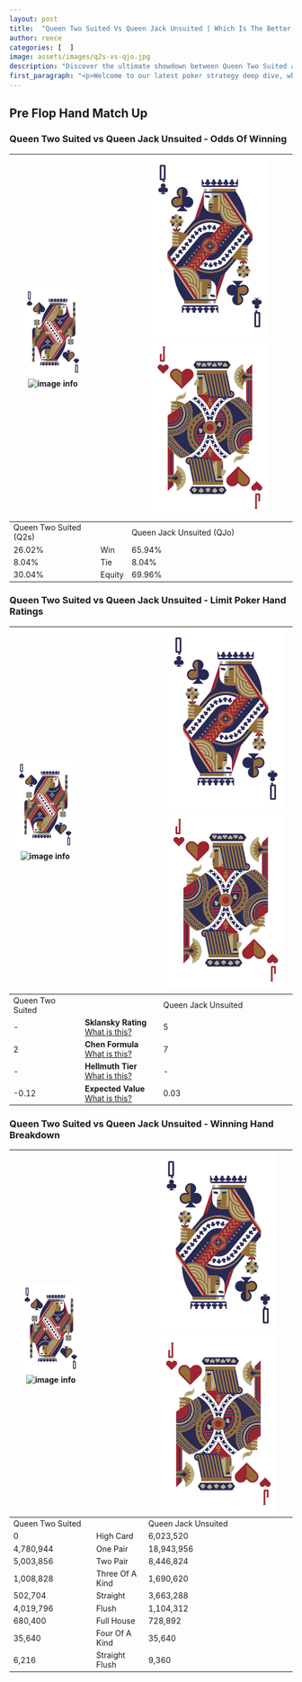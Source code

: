 ```yaml
---
layout: post
title:  "Queen Two Suited Vs Queen Jack Unsuited | Which Is The Better Hand In Poker? A Complete Guide"
author: reece
categories: [  ]
image: assets/images/q2s-vs-qjo.jpg
description: "Discover the ultimate showdown between Queen Two Suited and Queen Jack Unsuited in poker! Uncover the odds, strategies, and scenarios where one hand triumphs over the other. Get ready to up your poker game with this thrilling analysis."
first_paragraph: "<p>Welcome to our latest poker strategy deep dive, where we're pitting two distinct hands against each other in a high-stakes showdown: Queen Two Suited vs Queen Jack Unsuited.</p><p>In the dynamic world of poker, every decision counts, and knowing which hand holds the upper hand is key to your success at the table.</p><p>In this article, we'll dissect these two hands, explore the scenarios where one dominates the other, and equip you with the knowledge to make strategic choices that can tip the odds in your favor.</p><p>Get ready to unravel the intriguing dynamics of these poker hands and elevate your game to new heights.</p>"
---
```




[comment]: # (sp0)

## Pre Flop Hand Match Up

<div class="table hand-ratings" markdown="1"> 



### Queen Two Suited vs Queen Jack Unsuited - Odds Of Winning


    
| ![image info](assets/images/hand1/Q.png) ![image info](assets/images/hand1/2s.png) |  | ![image info](assets/images/hand2/Q.png) ![image info](assets/images/hand2/Jo.png) |
| -------- | -------- | -------- |
| Queen Two Suited (Q2s) |  | Queen Jack Unsuited (QJo) |
| 26.02% | Win | 65.94% |
| 8.04% | Tie | 8.04% |
| 30.04% | Equity | 69.96% |




[comment]: # (sp1)



### Queen Two Suited vs Queen Jack Unsuited - Limit Poker Hand Ratings


    
| ![image info](assets/images/hand1/Q.png) ![image info](assets/images/hand1/2s.png) |  | ![image info](assets/images/hand2/Q.png) ![image info](assets/images/hand2/Jo.png) |
| -------- | -------- | -------- |
| Queen Two Suited |  | Queen Jack Unsuited |
| - | **Sklansky Rating** [What is this?](/sklansky-rating-explained) | 5 |
| 2 | **Chen Formula** [What is this?](/chen-formula-explained) | 7 |
| - | **Hellmuth Tier** [What is this?](/Hellmuth-tier-explained) | - |
| -0.12 | **Expected Value** [What is this?](/expected-value-explained) | 0.03 |




[comment]: # (sp2)



### Queen Two Suited vs Queen Jack Unsuited - Winning Hand Breakdown


    
| ![image info](assets/images/hand1/Q.png) ![image info](assets/images/hand1/2s.png) |  | ![image info](assets/images/hand2/Q.png) ![image info](assets/images/hand2/Jo.png) |
| -------- | -------- | -------- |
| Queen Two Suited |  | Queen Jack Unsuited |
| 0 | High Card | 6,023,520 |
| 4,780,944 | One Pair | 18,943,956 |
| 5,003,856 | Two Pair | 8,446,824 |
| 1,008,828 | Three Of A Kind | 1,690,620 |
| 502,704 | Straight | 3,663,288 |
| 4,019,796 | Flush | 1,104,312 |
| 680,400 | Full House | 728,892 |
| 35,640 | Four Of A Kind | 35,640 |
| 6,216 | Straight Flush | 9,360 |




[comment]: # (sp3)



</div>

[comment]: # (sp4)



[comment]: # (sp5)

